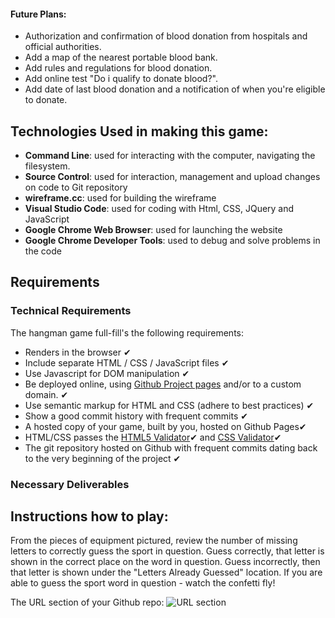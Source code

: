 


#### Future Plans:

- Authorization and confirmation of blood donation from hospitals and official authorities.
- Add a map of the nearest portable blood bank.
- Add rules and regulations for blood donation.
- Add online test "Do i qualify to donate blood?".
- Add date of last blood donation and a notification of when you're eligible to donate.

## Technologies Used in making this game:
- **Command Line**: used for interacting with the computer, navigating the filesystem.
- **Source Control**: used for interaction, management and upload changes on code to Git repository
- **wireframe.cc**: used for building the wireframe
- **Visual Studio Code**: used for coding with Html, CSS, JQuery and JavaScript
- **Google Chrome Web Browser**: used for launching the website
- **Google Chrome Developer Tools**: used to debug and solve problems in the code


## Requirements

### Technical Requirements

The hangman game full-fill's the following requirements:

- Renders in the browser ✔
- Include separate HTML / CSS / JavaScript files ✔
- Use Javascript for DOM manipulation ✔
- Be deployed online, using [Github Project pages](https://pages.github.com)
  and/or to a custom domain. ✔
- Use semantic markup for HTML and CSS (adhere to best practices) ✔
- Show a good commit history with frequent commits ✔
- A hosted copy of your game, built by you, hosted on Github Pages✔
- HTML/CSS passes the [HTML5 Validator](https://html5.validator.nu)✔
  and [CSS Validator](https://jigsaw.w3.org/css-validator/)✔
- The git repository hosted on Github with frequent commits dating back to the
  very beginning of the project ✔

### Necessary Deliverables


## Instructions how to play:
From the pieces of equipment pictured, review the number of missing letters to correctly guess the sport in question. Guess correctly, that letter is shown in the correct place on the word in question. Guess incorrectly, then that letter is shown under the "Letters Already Guessed" location. If you are able to guess the sport word in question - watch the confetti fly!

The URL section of your Github repo:
![URL section](https://jhelming73.github.io/Project-1/)
